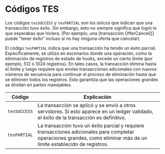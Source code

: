 # Códigos TES

Los códigos `tesSUCCESS` y `tesPARTIAL` son los únicos que indican que una transacción tuvo éxito. Sin embargo, esto no siempre significa que logró lo que esperabas que hiciera. (Por ejemplo, una \[transacción OfferCancel]\[] puede "tener éxito" incluso si no hay ninguna oferta que cancelar)&#x20;

El código `tesPARTIAL` indica que una transacción ha tenido un éxito parcial. Específicamente, se utiliza en escenarios donde una operación, como la eliminación de registros de estado de hooks, excede un cierto límite (por ejemplo, 512 o 1024 registros). En tales casos, la transacción elimina hasta el límite y luego requiere que envíes transacciones adicionales con nuevos números de secuencia para continuar el proceso de eliminación hasta que se eliminen todos los registros. Esto garantiza que las operaciones grandes se dividan en partes manejables.

| Código         | Explicación                                                                                                                                               |
| ------------ | --------------------------------------------------------------------------------------------------------------------------------------------------------- |
| `tesSUCCESS` | La transacción se aplicó y se envió a otros servidores. Si esto aparece en un ledger validado, el éxito de la transacción es definitivo.               |
| `tesPARTIAL` | La transacción tuvo un éxito parcial y requiere transacciones adicionales para completar operaciones grandes, como eliminar más de un límite establecido de registros. |
